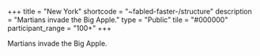 +++
title = "New York"
shortcode = "~fabled-faster-/structure"
description = "Martians invade the Big Apple."
type = "Public"
tile = "#000000"
participant_range = "100+"
+++

Martians invade the Big Apple.
